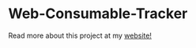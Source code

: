 # Web-Consumable-Tracker


Read more about this project at my 
<a href="https://zaidarshad.github.io/supply-tracker">website!</a>

